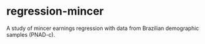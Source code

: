 # regression-mincer
A study of mincer earnings regression with data from Brazilian demographic samples (PNAD-c).
